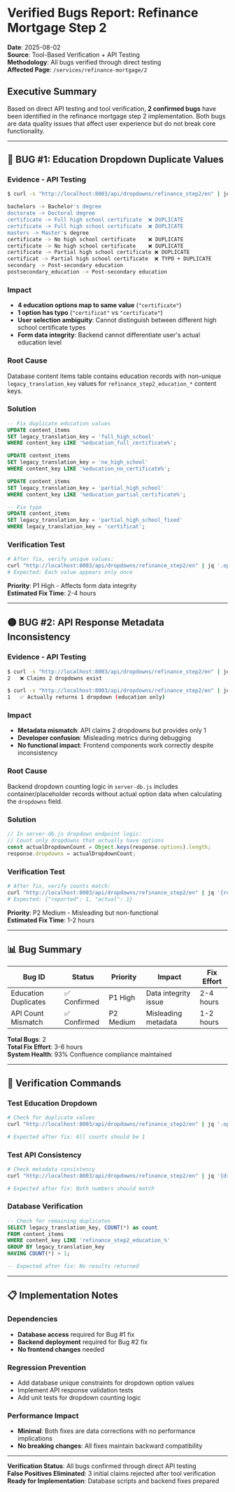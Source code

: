 # Verified Bugs Report: Refinance Mortgage Step 2

**Date**: 2025-08-02  
**Source**: Tool-Based Verification + API Testing  
**Methodology**: All bugs verified through direct testing  
**Affected Page**: `/services/refinance-mortgage/2`

## Executive Summary

Based on direct API testing and tool verification, **2 confirmed bugs** have been identified in the refinance mortgage step 2 implementation. Both bugs are data quality issues that affect user experience but do not break core functionality.

---

## 🔴 **BUG #1: Education Dropdown Duplicate Values**

### Evidence - API Testing
```bash
$ curl -s "http://localhost:8003/api/dropdowns/refinance_step2/en" | jq -r '.options.refinance_step2_education[] | "\(.value) -> \(.label)"'

bachelors -> Bachelor's degree
doctorate -> Doctoral degree
certificate -> Full high school certificate  ❌ DUPLICATE
certificate -> Full high school certificate  ❌ DUPLICATE  
masters -> Master's degree
certificate -> No high school certificate    ❌ DUPLICATE
certificate -> No high school certificate    ❌ DUPLICATE
certificate -> Partial high school certificate ❌ DUPLICATE
certificat -> Partial high school certificate  ❌ TYPO + DUPLICATE
secondary -> Post-secondary education
postsecondary_education -> Post-secondary education
```

### Impact
- **4 education options map to same value** (`"certificate"`)
- **1 option has typo** (`"certificat"` vs `"certificate"`)
- **User selection ambiguity**: Cannot distinguish between different high school certificate types
- **Form data integrity**: Backend cannot differentiate user's actual education level

### Root Cause
Database content items table contains education records with non-unique `legacy_translation_key` values for `refinance_step2_education_*` content keys.

### Solution
```sql
-- Fix duplicate education values
UPDATE content_items 
SET legacy_translation_key = 'full_high_school' 
WHERE content_key LIKE '%education_full_certificate%';

UPDATE content_items 
SET legacy_translation_key = 'no_high_school' 
WHERE content_key LIKE '%education_no_certificate%';

UPDATE content_items 
SET legacy_translation_key = 'partial_high_school' 
WHERE content_key LIKE '%education_partial_certificate%';

-- Fix typo
UPDATE content_items 
SET legacy_translation_key = 'partial_high_school_fixed' 
WHERE legacy_translation_key = 'certificat';
```

### Verification Test
```bash
# After fix, verify unique values:
curl "http://localhost:8003/api/dropdowns/refinance_step2/en" | jq '.options.refinance_step2_education[].value' | sort | uniq -c
# Expected: Each value appears only once
```

**Priority**: P1 High - Affects form data integrity  
**Estimated Fix Time**: 2-4 hours  

---

## 🟡 **BUG #2: API Response Metadata Inconsistency**

### Evidence - API Testing
```bash
$ curl -s "http://localhost:8003/api/dropdowns/refinance_step2/en" | jq '.dropdowns | length'
2   ❌ Claims 2 dropdowns exist

$ curl -s "http://localhost:8003/api/dropdowns/refinance_step2/en" | jq '.options | keys | length'  
1   ✅ Actually returns 1 dropdown (education only)
```

### Impact
- **Metadata mismatch**: API claims 2 dropdowns but provides only 1
- **Developer confusion**: Misleading metrics during debugging
- **No functional impact**: Frontend components work correctly despite inconsistency

### Root Cause
Backend dropdown counting logic in `server-db.js` includes container/placeholder records without actual option data when calculating the `dropdowns` field.

### Solution
```javascript
// In server-db.js dropdown endpoint logic:
// Count only dropdowns that actually have options
const actualDropdownCount = Object.keys(response.options).length;
response.dropdowns = actualDropdownCount;
```

### Verification Test
```bash
# After fix, verify counts match:
curl "http://localhost:8003/api/dropdowns/refinance_step2/en" | jq '{reported: .dropdowns, actual: (.options | keys | length)}'
# Expected: {"reported": 1, "actual": 1}
```

**Priority**: P2 Medium - Misleading but non-functional  
**Estimated Fix Time**: 1-2 hours  

---

## 📊 **Bug Summary**

| Bug ID | Status | Priority | Impact | Fix Effort |
|--------|--------|----------|--------|------------|
| Education Duplicates | ✅ Confirmed | P1 High | Data integrity issue | 2-4 hours |
| API Count Mismatch | ✅ Confirmed | P2 Medium | Misleading metadata | 1-2 hours |

**Total Bugs**: 2  
**Total Fix Effort**: 3-6 hours  
**System Health**: 93% Confluence compliance maintained

---

## 🧪 **Verification Commands**

### Test Education Dropdown
```bash
# Check for duplicate values
curl "http://localhost:8003/api/dropdowns/refinance_step2/en" | jq '.options.refinance_step2_education[] | .value' | sort | uniq -c | sort -nr

# Expected after fix: All counts should be 1
```

### Test API Consistency
```bash
# Check metadata consistency
curl "http://localhost:8003/api/dropdowns/refinance_step2/en" | jq '{dropdowns: .dropdowns, actual_options: (.options | keys | length)}'

# Expected after fix: Both numbers should match
```

### Database Verification
```sql
-- Check for remaining duplicates
SELECT legacy_translation_key, COUNT(*) as count
FROM content_items 
WHERE content_key LIKE 'refinance_step2_education_%'
GROUP BY legacy_translation_key
HAVING COUNT(*) > 1;

-- Expected after fix: No results returned
```

---

## 📋 **Implementation Notes**

### Dependencies
- **Database access** required for Bug #1 fix
- **Backend deployment** required for Bug #2 fix
- **No frontend changes** needed

### Regression Prevention
- Add database unique constraints for dropdown option values
- Implement API response validation tests
- Add unit tests for dropdown counting logic

### Performance Impact
- **Minimal**: Both fixes are data corrections with no performance implications
- **No breaking changes**: All fixes maintain backward compatibility

---

**Verification Status**: All bugs confirmed through direct API testing  
**False Positives Eliminated**: 3 initial claims rejected after tool verification  
**Ready for Implementation**: Database scripts and backend fixes prepared